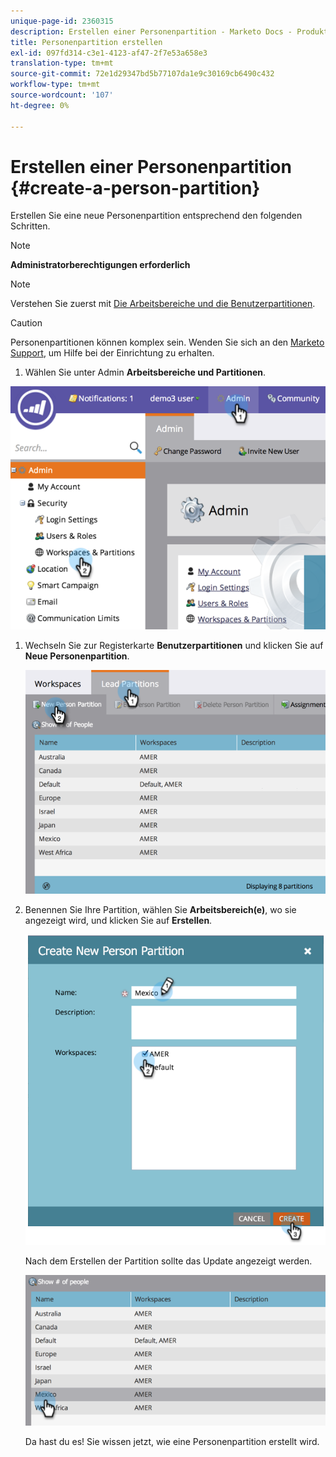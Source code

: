 ```yaml
---
unique-page-id: 2360315
description: Erstellen einer Personenpartition - Marketo Docs - Produktdokumentation
title: Personenpartition erstellen
exl-id: 097fd314-c3e1-4123-af47-2f7e53a658e3
translation-type: tm+mt
source-git-commit: 72e1d29347bd5b77107da1e9c30169cb6490c432
workflow-type: tm+mt
source-wordcount: '107'
ht-degree: 0%

---
```


# Erstellen einer Personenpartition {#create-a-person-partition}

Erstellen Sie eine neue Personenpartition entsprechend den folgenden Schritten.

>[!NOTE]
>
>**Administratorberechtigungen erforderlich**

>[!NOTE]
>
>Verstehen Sie zuerst mit [Die Arbeitsbereiche und die Benutzerpartitionen](/help/marketo/product-docs/administration/workspaces-and-person-partitions/understanding-workspaces-and-person-partitions.md).

>[!CAUTION]
>
>Personenpartitionen können komplex sein. Wenden Sie sich an den [Marketo Support](https://nation.marketo.com/t5/Support/ct-p/Support), um Hilfe bei der Einrichtung zu erhalten.

1. Wählen Sie unter Admin **Arbeitsbereiche und Partitionen**.

![](assets/image2014-9-17-11-3a32-3a12.png)

1. Wechseln Sie zur Registerkarte **Benutzerpartitionen** und klicken Sie auf **Neue Personenpartition**.

   ![](assets/two-2.png)

1. Benennen Sie Ihre Partition, wählen Sie **Arbeitsbereich(e)**, wo sie angezeigt wird, und klicken Sie auf **Erstellen**.

   ![](assets/three-2.png)

   Nach dem Erstellen der Partition sollte das Update angezeigt werden.

   ![](assets/four-2.png)

   Da hast du es! Sie wissen jetzt, wie eine Personenpartition erstellt wird.
